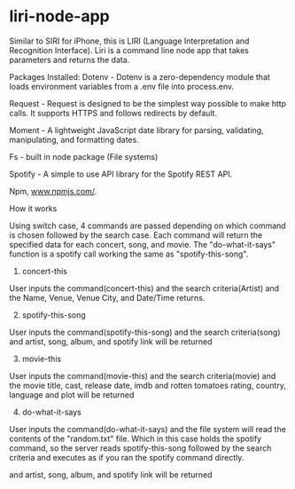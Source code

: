 # liri-node-app

Similar to SIRI for iPhone, this is LIRI (Language Interpretation and Recognition Interface). Liri
is a command line node app that takes parameters and returns the data.

Packages Installed:
Dotenv - Dotenv is a zero-dependency module that loads environment variables from a .env file into process.env. 

Request - Request is designed to be the simplest way possible to make http calls. It supports HTTPS and follows redirects by    default.

Moment - A lightweight JavaScript date library for parsing, validating, manipulating, and formatting dates.

Fs - built in node package (File systems)

Spotify - A simple to use API library for the Spotify REST API.

Npm, www.npmjs.com/.

How it works

Using switch case, 4 commands are passed depending on which command is chosen followed by the search case. Each command
will return the specified data for each concert, song, and movie. The "do-what-it-says" function is a spotify call working the same as "spotify-this-song".

1. concert-this

User inputs the command(concert-this) and the search criteria(Artist) and the Name, Venue, Venue City, and Date/Time returns.


2. spotify-this-song

User inputs the command(spotify-this-song) and the search criteria(song) and artist, song, album, and spotify link will be returned

3. movie-this

User inputs the command(movie-this) and the search criteria(movie) and the movie title, cast, release date, imdb and rotten tomatoes rating, country, language and plot will be returned

4. do-what-it-says

User inputs the command(do-what-it-says) and the file system will read the contents of the "random.txt" file. Which in this case holds the spotify command, so the server reads spotify-this-song followed by the search criteria and executes as if you ran the spotify command directly.

and artist, song, album, and spotify link will be returned